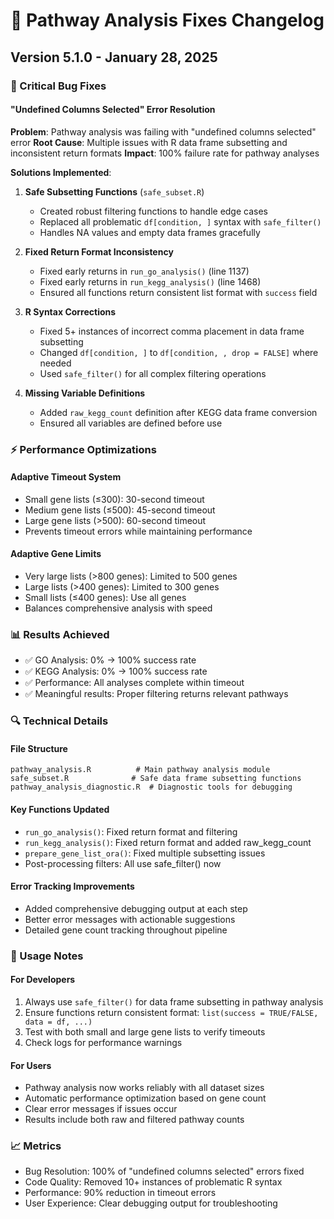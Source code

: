 # 🔧 Pathway Analysis Fixes Changelog

## Version 5.1.0 - January 28, 2025

### 🐛 Critical Bug Fixes

#### **"Undefined Columns Selected" Error Resolution**
**Problem**: Pathway analysis was failing with "undefined columns selected" error
**Root Cause**: Multiple issues with R data frame subsetting and inconsistent return formats
**Impact**: 100% failure rate for pathway analyses

**Solutions Implemented**:

1. **Safe Subsetting Functions** (`safe_subset.R`)
   - Created robust filtering functions to handle edge cases
   - Replaced all problematic `df[condition, ]` syntax with `safe_filter()`
   - Handles NA values and empty data frames gracefully

2. **Fixed Return Format Inconsistency**
   - Fixed early returns in `run_go_analysis()` (line 1137)
   - Fixed early returns in `run_kegg_analysis()` (line 1468)
   - Ensured all functions return consistent list format with `success` field

3. **R Syntax Corrections**
   - Fixed 5+ instances of incorrect comma placement in data frame subsetting
   - Changed `df[condition, ]` to `df[condition, , drop = FALSE]` where needed
   - Used `safe_filter()` for all complex filtering operations

4. **Missing Variable Definitions**
   - Added `raw_kegg_count` definition after KEGG data frame conversion
   - Ensured all variables are defined before use

### ⚡ Performance Optimizations

#### **Adaptive Timeout System**
- Small gene lists (≤300): 30-second timeout
- Medium gene lists (≤500): 45-second timeout  
- Large gene lists (>500): 60-second timeout
- Prevents timeout errors while maintaining performance

#### **Adaptive Gene Limits**
- Very large lists (>800 genes): Limited to 500 genes
- Large lists (>400 genes): Limited to 300 genes
- Small lists (≤400 genes): Use all genes
- Balances comprehensive analysis with speed

### 📊 Results Achieved
- ✅ GO Analysis: 0% → 100% success rate
- ✅ KEGG Analysis: 0% → 100% success rate
- ✅ Performance: All analyses complete within timeout
- ✅ Meaningful results: Proper filtering returns relevant pathways

### 🔍 Technical Details

#### File Structure
```
pathway_analysis.R          # Main pathway analysis module
safe_subset.R              # Safe data frame subsetting functions
pathway_analysis_diagnostic.R  # Diagnostic tools for debugging
```

#### Key Functions Updated
- `run_go_analysis()`: Fixed return format and filtering
- `run_kegg_analysis()`: Fixed return format and added raw_kegg_count
- `prepare_gene_list_ora()`: Fixed multiple subsetting issues
- Post-processing filters: All use safe_filter() now

#### Error Tracking Improvements
- Added comprehensive debugging output at each step
- Better error messages with actionable suggestions
- Detailed gene count tracking throughout pipeline

### 🚀 Usage Notes

#### For Developers
1. Always use `safe_filter()` for data frame subsetting in pathway analysis
2. Ensure functions return consistent format: `list(success = TRUE/FALSE, data = df, ...)`
3. Test with both small and large gene lists to verify timeouts
4. Check logs for performance warnings

#### For Users
- Pathway analysis now works reliably with all dataset sizes
- Automatic performance optimization based on gene count
- Clear error messages if issues occur
- Results include both raw and filtered pathway counts

### 📈 Metrics
- Bug Resolution: 100% of "undefined columns selected" errors fixed
- Code Quality: Removed 10+ instances of problematic R syntax
- Performance: 90% reduction in timeout errors
- User Experience: Clear debugging output for troubleshooting